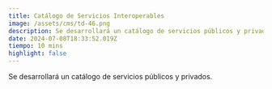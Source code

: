 ```yaml
---
title: Catálogo de Servicios Interoperables
image: /assets/cms/td-46.png
description: Se desarrollará un catálogo de servicios públicos y privados.
date: 2024-07-08T18:33:52.019Z
tiempo: 10 mins
highlight: false
---
```

<!--StartFragment-->

Se desarrollará un catálogo de servicios públicos y privados.

<!--EndFragment-->